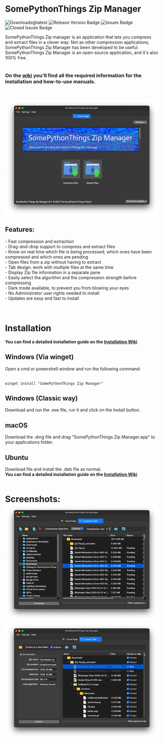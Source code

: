 <h1>SomePythonThings Zip Manager</h1>

![Downloads@latest](https://img.shields.io/github/downloads/martinet101/SomePythonThings-Zip-Manager/latest/total?style=for-the-badge)
![Release Version Badge](https://img.shields.io/github/v/release/martinet101/SomePythonThings-Zip-Manager?style=for-the-badge)
![Issues Badge](https://img.shields.io/github/issues/martinet101/SomePythonThings-Zip-Manager?style=for-the-badge)
![Closed Issues Badge](https://img.shields.io/github/issues-closed/martinet101/SomePythonThings-Zip-Manager?color=%238256d0&style=for-the-badge)


SomePythonThings Zip manager is an application that lets you compress and extract files in a clever way. Not as other compression applications, SomePythonThings Zip Manager has been developed to be useful. SomePythonThings Zip Manager is an open-source application, and it's also 100% free.<br><br>
<h3>On the <a href="https://github.com/martinet101/SomePythonThings-Zip-Manager/wiki">wiki</a> you'll find all the required information for the installation and how-to-use manuals.</h3><br><br>
<img src="media/banner.png" style="border-radius:5px;">
<br>
<h2>Features:</h2>
 - Fast compression and extraction<br>
 - Drag-and-drop support to compress and extract files<br>
 - Know on real time which file is being processed, which ones have been compressed and which ones are pending<br>
 - Open files from a zip without having to extract<br>
 - Tab design: work with multiple files at the same time<br>
 - Display Zip file information in a separate pane<br>
 - Easily select the algorithm and the compression strength before compressing<br>
 - Dark mode available, to prevent you from blowing your eyes<br>
 - No Administrator user rights needed to install<br>
 - Updates are easy and fast to install<br>
<br><br>

<h1>Installation</h1>
<b>You  can find a detailed installation guide on the <a href="https://github.com/martinet101/SomePythonThings-Zip-Manager/wiki/Installation">Installation Wiki</a></b>
<h2>Windows (Via winget)</h2>
Open a cmd or powershell window and run the following command:<br><br>

    winget install "SomePythonThings Zip Manager"

     
<h2>Windows (Classic way)</h2>
Download and run the .exe file, run it and click on the Install button.
<h2>macOS</h3>
Download the .dmg file and drag "SomePythonThings Zip Manager.app" to your applications folder.
<h2>Ubuntu</h2>
Download file and install the .deb file as normal.<br>
<b>You  can find a detailed installation guide on the <a href="https://github.com/martinet101/SomePythonThings-Zip-Manager/wiki/Installation">Installation Wiki</a></b>
<br><br>
<h1>Screenshots:</br>

<img src="media/banner_compress.png" style="border-radius:5px;">

<img src="media/banner_extract.png" style="border-radius:5px;">
